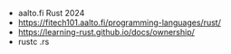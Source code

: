 - aalto.fi Rust 2024
- https://fitech101.aalto.fi/programming-languages/rust/
- https://learning-rust.github.io/docs/ownership/
- rustc <file>.rs
